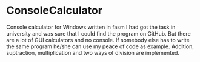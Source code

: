 # ConsoleCalculator
Console calculator for Windows written in fasm
I had got the task in university and was sure that I could find the program on GitHub. But there are a lot of GUI calculators and no console.
If somebody else has to write the same program he/she can use my peace of code as example.
Addition, suptraction, multiplication and two ways of division are implemented.
